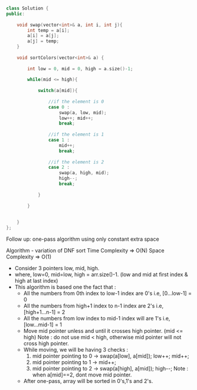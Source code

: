 ```cpp

class Solution {
public:
    
    void swap(vector<int>& a, int i, int j){
        int temp = a[i];
        a[i] = a[j];
        a[j] = temp;
    }
    
    void sortColors(vector<int>& a) {
        
        int low = 0, mid = 0, high = a.size()-1;
        
        while(mid <= high){
         
            switch(a[mid]){
                    
                //if the element is 0    
                case 0 : 
                    swap(a, low, mid);
                    low++; mid++;
                    break;
                
                //if the element is 1    
                case 1 : 
                    mid++;
                    break;
                
                //if the element is 2    
                case 2 : 
                    swap(a, high, mid);
                    high--;
                    break;
                    
            }
            
        }
        
        
    }
};
```

Follow up: one-pass algorithm using only constant extra space

Algorithm - variation of DNF sort 
Time Complexity => O(N)
Space Complexity => O(1)
- Consider 3 pointers low, mid, high.
- where, low=0, mid=low, high = arr.size()-1.
  (low and mid at first index & high at last index)
- This algorithm is based one the fact that :
    - All the numbers from 0th index to low-1 index are 0's i.e, [0...low-1] = 0
    - All the numbers from high+1 index to n-1 index are 2's i.e, [high+1...n-1] = 2
    - All the numbers from low index to mid-1 index will are 1's i.e, [low...mid-1] = 1
    - Move mid pointer unless and until it crosses high pointer. (mid <= high) 
      Note : do not use mid < high, otherwise mid pointer will not cross high pointer.
    - While moving, we will be having 3 checks :
        1) mid pointer pointing to 0 -> swap(a[low], a[mid]); low++; mid++;
        2) mid pointer pointing to 1 -> mid++;
        3) mid pointer pointing to 2 -> swap(a[high], a[mid]); high--;
           Note : when a[mid]==2, dont move mid pointer.
    - After one-pass, array will be sorted in 0's,1's and 2's.


